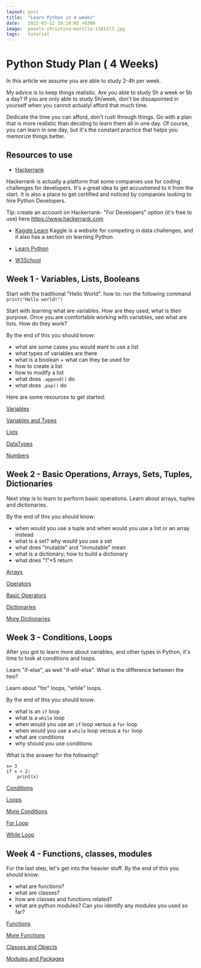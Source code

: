 ```yaml
---
layout: post
title:  "Learn Python in 4 weeks"
date:   2022-03-12 19:10:02 +0300
image:  pexels-christina-morillo-1181373.jpg
tags:   tutorial
---
```


# Python Study Plan ( 4 Weeks)

In this article we assume you are able to study 2-4h per week.

My advice is to keep things realistic. Are you able to study 5h a week or 5h a day? If you are only able to study 5h/week, don't be dissapointed in yourself when you cannot actualyl afford that much time. 

Dedicate the time you can afford, don't rush through things.  Go with a plan that is more realistic than deciding to learn them all in one day. Of course, you can learn in one day, but it's the constant practice that helps you memorize things better.


## Resources to use

- [Hackerrank](https://www.hackerrank.com/domains/python)

Hackerrank is actually a platform that some companies use for coding challenges for developers. It's a great idea to get accustomed to it from the start. It is also a place to get certified and noticed by companies looking to hire Python Developers. 

Tip: create an account on Hackerrank- "For Developers" option (it's free to use) here https://www.hackerrank.com 

- [Kaggle Learn](https://www.kaggle.com/learn/python)
Kaggle is a website for competing in data challenges, and it also has a section on learning Python. 

- [Learn Python](https://www.learnpython.org)

- [W3School](https://www.w3schools.com/python/)


## Week 1 - Variables, Lists, Booleans
Start with the traditional "Hello World".
how to: run the following command `print("Hello world!")` 

Start with learning what are variables. How are they used, what is their purpose. Once you are comfortable working with variables, see what are lists. How do they work? 

By the end of this you should know:

- what are some cases you would want to use a list
- what types of variables are there
- what is a boolean + what can they be used for
- how to create a list
- how to modify a list
- what does `.append()` do
- what does `.pop()` do

Here are some resources to get started: 

[Variables](https://www.w3schools.com/python/python_variables.asp)

[Variables and Types](https://www.learnpython.org/en/Variables_and_Types)

[Lists](https://www.learnpython.org/en/Lists)

[DataTypes](https://www.w3schools.com/python/python_datatypes.asp)

[Numbers](https://www.w3schools.com/python/python_numbers.asp)


## Week 2 - Basic Operations, Arrays, Sets, Tuples, Dictionaries
Next step is to learn to perform basic operations. Learn about arrays, tuples and dictionaries.

By the end of this you should know:

- when would you use a tuple and when would you use a list or an array instead
- what is a set? why would you use a set
- what does "mutable" and "immutable" mean
- what is a dictionary; how to build a dictionary 
- what does "1"*5 return 

[Arrays](https://www.w3schools.com/python/python_arrays.asp)

[Operators](https://www.w3schools.com/python/python_operators.asp)

[Basic Operators](https://www.learnpython.org/en/Basic_Operators)

[Dictionaries](https://www.learnpython.org/en/Dictionaries)

[More Dictionaries](https://www.w3schools.com/python/python_dictionaries.asp)


## Week 3 - Conditions, Loops
After you got to learn more about variables, and other types in Python, it's time to look at conditions and loops. 

Learn "if-else", as well "if-elif-else". What is the difference between the two? 

Learn about "for" loops, "while" loops.

By the end of this you should know: 

- what is an `if` loop
- what is a `while` loop
- when would you use an `if` loop versus a `for` loop
- when would you use a `while` loop versus a `for` loop
- what are conditions
- why should you use conditions

What is the answer for the following? 
```
x= 3
if x < 2:
    print(x)
```

[Conditions](https://www.learnpython.org/en/Conditions)

[Loops](https://www.learnpython.org/en/Loops)

[More Conditions](https://www.w3schools.com/python/python_conditions.asp)

[For Loop](https://www.w3schools.com/python/python_for_loops.asp)

[While Loop](https://www.w3schools.com/python/python_while_loops.asp)


## Week 4 - Functions, classes, modules

For the last step, let's get into the heavier stuff. By the end of this you should know:
- what are functions?
- what are classes? 
- how are classes and functions related?
- what are python modules? Can you identify any modules you used so far?

[Functions](https://www.learnpython.org/en/Functions)

[More Functions](https://www.w3schools.com/python/python_functions.asp)

[Classes and Objects](https://www.learnpython.org/en/Classes_and_Objects)

[Modules and Packages](https://www.learnpython.org/en/Modules_and_Packages)
